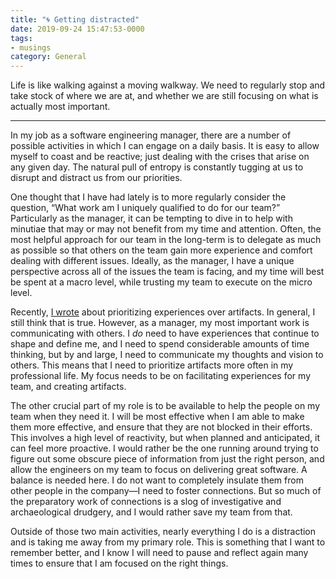 ```yaml
---
title: "🌀 Getting distracted"
date: 2019-09-24 15:47:53-0000
tags:
- musings
category: General
---
```


Life is like walking against a moving walkway. We need to regularly stop and take stock of where we are at, and whether we are still focusing on what is actually most important.

***

In my job as a software engineering manager, there are a number of possible activities in which I can engage on a daily basis. It is easy to allow myself to coast and be reactive; just dealing with the crises that arise on any given day. The natural pull of entropy is constantly tugging at us to disrupt and distract us from our priorities.

One thought that I have had lately is to more regularly consider the question, “What work am I uniquely qualified to do for our team?” Particularly as the manager, it can be tempting to dive in to help with minutiae that may or may not benefit from my time and attention. Often, the most helpful approach for our team in the long-term is to delegate as much as possible so that others on the team gain more experience and comfort dealing with different issues. Ideally, as the manager, I have a unique perspective across all of the issues the team is facing, and my time will best be spent at a macro level, while trusting my team to execute on the micro level.

Recently, [I wrote](https://www.bennorris.org/2019/08/23/experiences-over-artifacts.html) about prioritizing experiences over artifacts. In general, I still think that is true. However, as a manager, my most important work is communicating with others. I *do* need to have experiences that continue to shape and define me, and I need to spend considerable amounts of time thinking, but by and large, I need to communicate my thoughts and vision to others. This means that I need to prioritize artifacts more often in my professional life. My focus needs to be on facilitating experiences for my team, and creating artifacts.

The other crucial part of my role is to be available to help the people on my team when they need it. I will be most effective when I am able to make them more effective, and ensure that they are not blocked in their efforts. This involves a high level of reactivity, but when planned and anticipated, it can feel more proactive. I would rather be the one running around trying to figure out some obscure piece of information from just the right person, and allow the engineers on my team to focus on delivering great software. A balance is needed here. I do not want to completely insulate them from other people in the company—I need to foster connections. But so much of the preparatory work of connections is a slog of investigative and archaeological drudgery, and I would rather save my team from that.

Outside of those two main activities, nearly everything I do is a distraction and is taking me away from my primary role. This is something that I want to remember better, and I know I will need to pause and reflect again many times to ensure that I am focused on the right things.